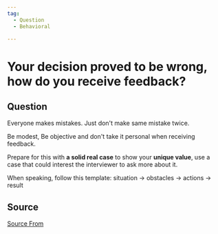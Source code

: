 ```yaml
---
tag:
  - Question
  - Behavioral

---
```

  
# Your decision proved to be wrong, how do you receive feedback?

## Question
Everyone makes mistakes. Just don't make same mistake twice.

Be modest, Be objective and don't take it personal when receiving feedback.

Prepare for this with **a solid real case** to show your **unique value**, use a case that could interest the interviewer to ask more about it.

When speaking, follow this template: situation → obstacles → actions → result




##  Source
[Source From](https://bigfrontend.dev/question/Your-decision-proved-to-be-wrong-how-do-you-receive-feedback)

  